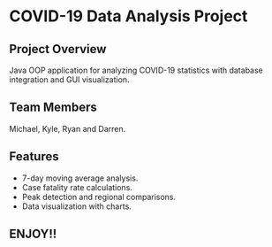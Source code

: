 # COVID-19 Data Analysis Project

## Project Overview
Java OOP application for analyzing COVID-19 statistics with database integration and GUI visualization.

## Team Members
Michael,
Kyle,
Ryan and
Darren.

## Features
- 7-day moving average analysis.
- Case fatality rate calculations.
- Peak detection and regional comparisons.
- Data visualization with charts.

## ENJOY!!
